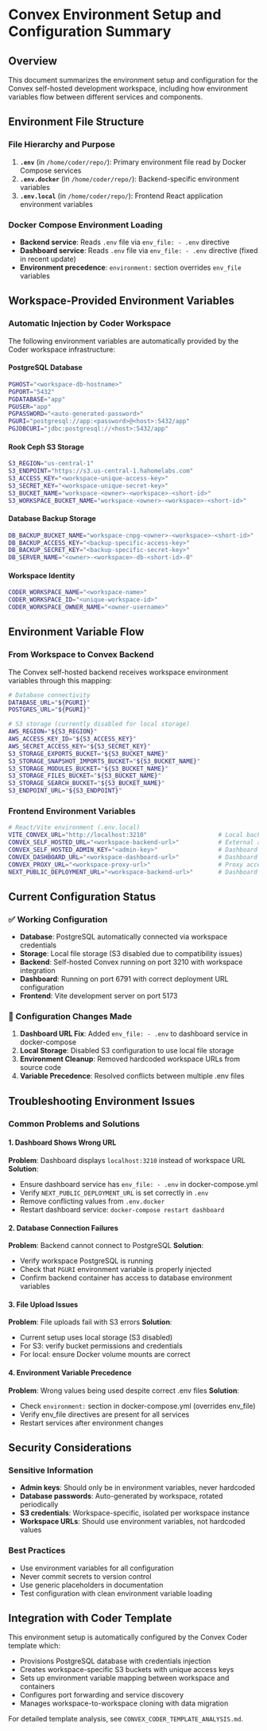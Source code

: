 # Convex Environment Setup and Configuration Summary

## Overview
This document summarizes the environment setup and configuration for the Convex self-hosted development workspace, including how environment variables flow between different services and components.

## Environment File Structure

### File Hierarchy and Purpose
1. **`.env`** (in `/home/coder/repo/`): Primary environment file read by Docker Compose services
2. **`.env.docker`** (in `/home/coder/repo/`): Backend-specific environment variables  
3. **`.env.local`** (in `/home/coder/repo/`): Frontend React application environment variables

### Docker Compose Environment Loading
- **Backend service**: Reads `.env` file via `env_file: - .env` directive
- **Dashboard service**: Reads `.env` file via `env_file: - .env` directive (fixed in recent update)
- **Environment precedence**: `environment:` section overrides `env_file` variables

## Workspace-Provided Environment Variables

### Automatic Injection by Coder Workspace
The following environment variables are automatically provided by the Coder workspace infrastructure:

#### PostgreSQL Database
```bash
PGHOST="<workspace-db-hostname>"
PGPORT="5432"  
PGDATABASE="app"
PGUSER="app"
PGPASSWORD="<auto-generated-password>"
PGURI="postgresql://app:<password>@<host>:5432/app"
PGJDBCURI="jdbc:postgresql://<host>:5432/app"
```

#### Rook Ceph S3 Storage  
```bash
S3_REGION="us-central-1"
S3_ENDPOINT="https://s3.us-central-1.hahomelabs.com"
S3_ACCESS_KEY="<workspace-unique-access-key>"
S3_SECRET_KEY="<workspace-unique-secret-key>"
S3_BUCKET_NAME="workspace-<owner>-<workspace>-<short-id>"
S3_WORKSPACE_BUCKET_NAME="workspace-<owner>-<workspace>-<short-id>"
```

#### Database Backup Storage
```bash
DB_BACKUP_BUCKET_NAME="workspace-cnpg-<owner>-<workspace>-<short-id>"
DB_BACKUP_ACCESS_KEY="<backup-specific-access-key>"
DB_BACKUP_SECRET_KEY="<backup-specific-secret-key>"
DB_SERVER_NAME="<owner>-<workspace>-db-<short-id>-0"
```

#### Workspace Identity
```bash
CODER_WORKSPACE_NAME="<workspace-name>"
CODER_WORKSPACE_ID="<unique-workspace-id>"
CODER_WORKSPACE_OWNER_NAME="<owner-username>"
```

## Environment Variable Flow

### From Workspace to Convex Backend
The Convex self-hosted backend receives workspace environment variables through this mapping:

```bash
# Database connectivity
DATABASE_URL="${PGURI}"
POSTGRES_URL="${PGURI}"

# S3 storage (currently disabled for local storage)
AWS_REGION="${S3_REGION}"
AWS_ACCESS_KEY_ID="${S3_ACCESS_KEY}" 
AWS_SECRET_ACCESS_KEY="${S3_SECRET_KEY}"
S3_STORAGE_EXPORTS_BUCKET="${S3_BUCKET_NAME}"
S3_STORAGE_SNAPSHOT_IMPORTS_BUCKET="${S3_BUCKET_NAME}"
S3_STORAGE_MODULES_BUCKET="${S3_BUCKET_NAME}"
S3_STORAGE_FILES_BUCKET="${S3_BUCKET_NAME}"
S3_STORAGE_SEARCH_BUCKET="${S3_BUCKET_NAME}"
S3_ENDPOINT_URL="${S3_ENDPOINT}"
```

### Frontend Environment Variables
```bash
# React/Vite environment (.env.local)
VITE_CONVEX_URL="http://localhost:3210"                    # Local backend
CONVEX_SELF_HOSTED_URL="<workspace-backend-url>"           # External access
CONVEX_SELF_HOSTED_ADMIN_KEY="<admin-key>"                 # Dashboard access
CONVEX_DASHBOARD_URL="<workspace-dashboard-url>"           # Dashboard access
CONVEX_PROXY_URL="<workspace-proxy-url>"                   # Proxy access
NEXT_PUBLIC_DEPLOYMENT_URL="<workspace-backend-url>"       # Dashboard config
```

## Current Configuration Status

### ✅ Working Configuration
- **Database**: PostgreSQL automatically connected via workspace credentials
- **Storage**: Local file storage (S3 disabled due to compatibility issues)
- **Backend**: Self-hosted Convex running on port 3210 with workspace integration
- **Dashboard**: Running on port 6791 with correct deployment URL configuration
- **Frontend**: Vite development server on port 5173

### 🔧 Configuration Changes Made
1. **Dashboard URL Fix**: Added `env_file: - .env` to dashboard service in docker-compose
2. **Local Storage**: Disabled S3 configuration to use local file storage 
3. **Environment Cleanup**: Removed hardcoded workspace URLs from source code
4. **Variable Precedence**: Resolved conflicts between multiple .env files

## Troubleshooting Environment Issues

### Common Problems and Solutions

#### 1. Dashboard Shows Wrong URL
**Problem**: Dashboard displays `localhost:3210` instead of workspace URL
**Solution**: 
- Ensure dashboard service has `env_file: - .env` in docker-compose.yml
- Verify `NEXT_PUBLIC_DEPLOYMENT_URL` is set correctly in `.env`
- Remove conflicting values from `.env.docker`
- Restart dashboard service: `docker-compose restart dashboard`

#### 2. Database Connection Failures
**Problem**: Backend cannot connect to PostgreSQL
**Solution**:
- Verify workspace PostgreSQL is running
- Check that `PGURI` environment variable is properly injected
- Confirm backend container has access to database environment variables

#### 3. File Upload Issues  
**Problem**: File uploads fail with S3 errors
**Solution**:
- Current setup uses local storage (S3 disabled)
- For S3: verify bucket permissions and credentials
- For local: ensure Docker volume mounts are correct

#### 4. Environment Variable Precedence
**Problem**: Wrong values being used despite correct .env files
**Solution**:
- Check `environment:` section in docker-compose.yml (overrides env_file)
- Verify env_file directives are present for all services
- Restart services after environment changes

## Security Considerations

### Sensitive Information
- **Admin keys**: Should only be in environment variables, never hardcoded
- **Database passwords**: Auto-generated by workspace, rotated periodically  
- **S3 credentials**: Workspace-specific, isolated per workspace instance
- **Workspace URLs**: Should use environment variables, not hardcoded values

### Best Practices
- Use environment variables for all configuration
- Never commit secrets to version control
- Use generic placeholders in documentation
- Test configuration with clean environment variable loading

## Integration with Coder Template

This environment setup is automatically configured by the Convex Coder template which:
- Provisions PostgreSQL database with credentials injection
- Creates workspace-specific S3 buckets with unique access keys
- Sets up environment variable mapping between workspace and containers
- Configures port forwarding and service discovery
- Manages workspace-to-workspace cloning with data migration

For detailed template analysis, see `CONVEX_CODER_TEMPLATE_ANALYSIS.md`.